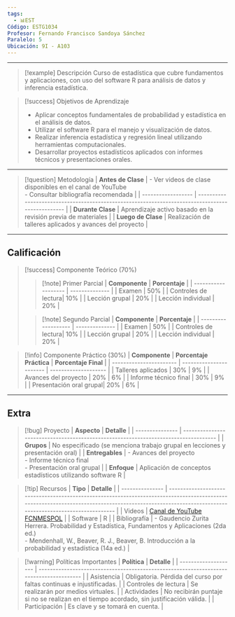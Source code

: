 ```yaml
---
tags:
  - 📊EST
Código: ESTG1034
Profesor: Fernando Francisco Sandoya Sánchez
Paralelo: 5
Ubicación: 9I - A103
---
```

---
>[!example] Descripción
Curso de estadística que cubre fundamentos y aplicaciones, con uso del software R para análisis de datos y inferencia estadística.

> [!success] Objetivos de Aprendizaje
> *   Aplicar conceptos fundamentales de probabilidad y estadística en el análisis de datos.
> *   Utilizar el software R para el manejo y visualización de datos.
> *   Realizar inferencia estadística y regresión lineal utilizando herramientas computacionales.
> *   Desarrollar proyectos estadísticos aplicados con informes técnicos y presentaciones orales.

---

> [!question] Metodología
> | **Antes de Clase** | - Ver videos de clase disponibles en el canal de YouTube<br>- Consultar bibliografía recomendada |
> | ------------------ | ------------------------------------------------------------------------------------------------ |
> | **Durante Clase**  | Aprendizaje activo basado en la revisión previa de materiales                                    |
> | **Luego de Clase** | Realización de talleres aplicados y avances del proyecto                                         |

---
## Calificación
> [!success] Componente Teórico (70%)
>> [!note] Primer Parcial
>> | **Componente**      | **Porcentaje** |
>> | ------------------- | -------------- |
>> | Examen              | 50%            |
>> | Controles de lectura| 10%            |
>> | Lección grupal      | 20%            |
>> | Lección individual  | 20%            |
>
>> [!note] Segundo Parcial
>> | **Componente**      | **Porcentaje** |
>> | ------------------- | -------------- |
>> | Examen              | 50%            |
>> | Controles de lectura| 10%            |
>> | Lección grupal      | 20%            |
>> | Lección individual  | 20%            |

> [!info] Componente Práctico (30%)
> | **Componente**          | **Porcentaje Práctica** | **Porcentaje Final** |
> | ----------------------- | ----------------------- | -------------------- |
> | Talleres aplicados      | 30%                     | 9%                   |
> | Avances del proyecto    | 20%                     | 6%                   |
> | Informe técnico final   | 30%                     | 9%                   |
> | Presentación oral grupal| 20%                     | 6%                   |

---
## Extra
> [!bug] Proyecto
> | **Aspecto**         | **Detalle**                                                                             |
> | --------------- | ----------------------------------------------------------------------------------- |
> | **Grupos**      | No especificado (se menciona trabajo grupal en lecciones y presentación oral)       |
> | **Entregables** | - Avances del proyecto  <br>- Informe técnico final  <br>- Presentación oral grupal |
> | **Enfoque**     | Aplicación de conceptos estadísticos utilizando software R                          |

> [!tip] Recursos
> | **Tipo**            | **Detalle**                                                                                                                                                                                              |
> | --------------- | ---------------------------------------------------------------------------------------------------------------------------------------------------------------------------------------------------- |
> | Videos | [Canal de YouTube FCNMESPOL](https://www.youtube.com/c/FCNMESPOLGuayaquil)                                                                                                                           |
> | Software        | R                                                                                                                                                                                                    |
> | Bibliografía    | - Gaudencio Zurita Herrera. Probabilidad y Estadística, Fundamentos y Aplicaciones (2da ed.) <br>- Mendenhall, W., Beaver, R. J., Beaver, B. Introducción a la probabilidad y estadística (14a ed.) |

> [!warning] Políticas Importantes
> | **Política**         | **Detalle**                                                                             |
> | -------------------- | --------------------------------------------------------------------------------------- |
> | Asistencia           | Obligatoria. Pérdida del curso por faltas continuas e injustificadas.                   |
> | Controles de lectura | Se realizarán por medios virtuales.                                                     |
> | Actividades          | No recibirán puntaje si no se realizan en el tiempo acordado, sin justificación válida. |
> | Participación        | Es clave y se tomará en cuenta.                                                         |